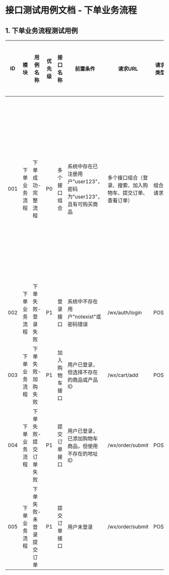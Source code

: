 # 接口测试用例文档 - 下单业务流程

## 1. 下单业务流程测试用例

| ID  | 模块         | 用例名称                | 优先级 | 接口名称       | 前置条件                                                       | 请求URL                                                    | 请求类型 | 请求头                                                                | 请求参数类型 | 请求参数                                                                                                                                                                                                                                                                                                                                                                                                          | 预期响应状态码 | 预期返回数据                                                                                                                                                                                                                                                                                                                                                                                                                                                                                                                                                                                                                                                                                                                                                                                                                                                                                                                                                                                                                                                                         | 实际响应状态码 | 执行结果 | 实际返回结果                                                                                                                                                                                                                                                                                                                                                                                                                                                         |
| --- | ------------ | ----------------------- | ------ | -------------- | -------------------------------------------------------------- | ---------------------------------------------------------- | -------- | --------------------------------------------------------------------- | ------------ | ----------------------------------------------------------------------------------------------------------------------------------------------------------------------------------------------------------------------------------------------------------------------------------------------------------------------------------------------------------------------------------------------------------------- | -------------- | ------------------------------------------------------------------------------------------------------------------------------------------------------------------------------------------------------------------------------------------------------------------------------------------------------------------------------------------------------------------------------------------------------------------------------------------------------------------------------------------------------------------------------------------------------------------------------------------------------------------------------------------------------------------------------------------------------------------------------------------------------------------------------------------------------------------------------------------------------------------------------------------------------------------------------------------------------------------------------------------------------------------------------------------------------------------------------------ | -------------- | -------- | -------------------------------------------------------------------------------------------------------------------------------------------------------------------------------------------------------------------------------------------------------------------------------------------------------------------------------------------------------------------------------------------------------------------------------------------------------------------- |
| 001 | 下单业务流程 | 下单成功-完整流程       | P0     | 多个接口组合   | 系统中存在已注册用户"user123"，密码为"user123"，且有可购买商品 | 多个接口组合（登录、搜索、加入购物车、提交订单、查看订单） | 组合请求 | Content-Type: application/json `<br>`X-Litemall-Token: [登录后获取] | JSON         | 1. 登录: {"username":"user123","password":"user123"}`<br>`<br />2. 搜索: /wx/goods/list?keyword=母亲节&page=1&limit=10 `<br>`<br />3. 加入购物车: {"goodsId":1181000,"number":1,"productId":2}`<br><br>`4. 提交订单: {"addressId":"2","cartId":"0","couponId":"0","userCouponId":"0","grouponLinkId":0,"grouponRulesId":0,"message":""}`<br>`<br />5. 查看订单: /wx/order/list?showType=0&page=1&limit=10 | 多个接口200    | 1. 登录: {"errno":0,"data":{"userInfo":{"nickName":"user123","avatarUrl":""},"token":"[有效token]"},"errmsg":"成功"}`<br>`2. 搜索: {"errno":0,"data":{"total":1,"pages":1,"limit":10,"page":1,"list":[{"id":1181000,"name":"母亲节礼物-舒适安睡组合",...}],"filterCategoryList":[...]},"errmsg":"成功"}`<br>`3. 商品详情: {"errno":0,"data":{"specificationList":[...],...},"errmsg":"成功"}`<br>`4. 加入购物车: {"errno":0,"data":1,"errmsg":"成功"}`<br>`5. 查看购物车: {"errno":0,"data":{"cartTotal":{...},"cartList":[...]},"errmsg":"成功"}`<br>`6. 选中商品: {"errno":0,"data":{"cartTotal":{...},"cartList":[...]},"errmsg":"成功"}`<br>`7. 添加地址: {"errno":0,"data":2,"errmsg":"成功"}`<br>`8. 结算: {"errno":0,"data":{"actualPrice":1500.00,"checkedGoodsList":[...]},"errmsg":"成功"}`<br>`9. 提交订单: {"errno":0,"data":{"orderId":[新订单ID],"grouponLinkId":0},"errmsg":"成功"}`<br>`10. 查看订单: {"errno":0,"data":{"total":1,"pages":1,"limit":10,"page":1,"list":[{"orderStatusText":"未付款","actualPrice":1500.00,...}]},"errmsg":"成功"} | 多个接口200    | 通过     | 1.登录：{"errno":0,"data":{"userInfo":{"nickName":"user123","avatarUrl":"。。。"},"errmsg":"成功"}<br />2.搜索：{"errno":0,"data":{"total":1,"pages":1,"limit":10,"page":1,"list":[...]},"errmsg":"成功"}<br />3.加入购物车：{"errno":0,"data":517,"errmsg":"成功"}<br />4.提交订单：{"errno":0,"data":{"orderId":19,"grouponLinkId":0},"errmsg":"成功"}<br />5.查看订单：{"errno":0,"data":{"total":10,"pages":1,"limit":10,"page":1,"list":[...]},"errmsg":"成功"} |
| 002 | 下单业务流程 | 下单失败-登录失败       | P1     | 登录接口       | 系统中不存在用户"notexist"或密码错误                           | /wx/auth/login                                             | POST     | Content-Type: application/json                                        | JSON         | {"username":"notexist","password":"wrongpassword"}                                                                                                                                                                                                                                                                                                                                                                | 200            | {"errno":[非0错误码],"errmsg":"账号不存在"或"账号密码错误"}                                                                                                                                                                                                                                                                                                                                                                                                                                                                                                                                                                                                                                                                                                                                                                                                                                                                                                                                                                                                                          | 200            | 通过     | {"errno":700,"errmsg":"账号密码不对"}                                                                                                                                                                                                                                                                                                                                                                                                                                |
| 003 | 下单业务流程 | 下单失败-加购失败       | P1     | 加入购物车接口 | 用户已登录，但选择不存在的商品或产品ID                         | /wx/cart/add                                               | POST     | Content-Type: application/json `<br>`X-Litemall-Token: [有效token]  | JSON         | {"goodsId":9999999,"number":1,"productId":9999999}                                                                                                                                                                                                                                                                                                                                                                | 200            | {"errno":[非0错误码],"errmsg":"商品不存在"或"产品不存在"}                                                                                                                                                                                                                                                                                                                                                                                                                                                                                                                                                                                                                                                                                                                                                                                                                                                                                                                                                                                                                            | 200            | 不通过   | {"errno":402,"errmsg":"参数值不对"}                                                                                                                                                                                                                                                                                                                                                                                                                                  |
| 004 | 下单业务流程 | 下单失败-提交订单失败   | P1     | 提交订单接口   | 用户已登录，已添加购物车商品，但使用不存在的地址ID             | /wx/order/submit                                           | POST     | Content-Type: application/json `<br>`X-Litemall-Token: [有效token]  | JSON         | {"addressId":"999","cartId":"0","couponId":"0","userCouponId":"0","grouponLinkId":0,"grouponRulesId":0,"message":""}                                                                                                                                                                                                                                                                                              | 200            | {"errno":[非0错误码],"errmsg":"收货地址不存在"}                                                                                                                                                                                                                                                                                                                                                                                                                                                                                                                                                                                                                                                                                                                                                                                                                                                                                                                                                                                                                                      | 200            | 不通过   | {"errno":401,"errmsg":"参数不对"}                                                                                                                                                                                                                                                                                                                                                                                                                                    |
| 005 | 下单业务流程 | 下单失败-未登录提交订单 | P1     | 提交订单接口   | 用户未登录                                                     | /wx/order/submit                                           | POST     | Content-Type: application/json                                        | JSON         | {"addressId":"2","cartId":"0","couponId":"0","userCouponId":"0","grouponLinkId":0,"grouponRulesId":0,"message":""}                                                                                                                                                                                                                                                                                                | 200            | {"errno":[非0错误码],"errmsg":"请先登录"}                                                                                                                                                                                                                                                                                                                                                                                                                                                                                                                                                                                                                                                                                                                                                                                                                                                                                                                                                                                                                                            | 200            | 通过     | {"errno":501,"errmsg":"请登录"}                                                                                                                                                                                                                                                                                                                                                                                                                                      |
